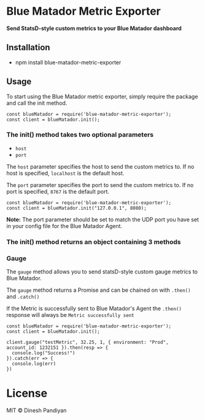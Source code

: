 # Blue Matador Metric Exporter

**Send StatsD-style custom metrics to your Blue Matador dashboard** 

## Installation
  * npm install blue-matador-metric-exporter

## Usage

To start using the Blue Matador metric exporter, simply require the package and call the init method.

```
const blueMatador = require('blue-matador-metric-exporter');
const client = blueMatador.init();
```
### The init() method takes two optional parameters
  * `host`
  * `port`

The `host` parameter specifies the host to send the custom metrics to. If no host is specified, `localhost` is the default host.

The `port` parameter specifies the port to send the custom metrics to. If no port is specified, `8767` is the default port. 

```
const blueMatador = require('blue-matador-metric-exporter');
const client = blueMatador.init("127.0.0.1", 8080);
```

**Note:** The port parameter should be set to match the UDP port you have set in your config file for the Blue Matador Agent.


### The init() method returns an object containing 3 methods

### Gauge

The `gauge` method allows you to send statsD-style custom gauge metrics to Blue Matador. 

The `gauge` method returns a Promise and can be chained on with `.then()` and `.catch()`

If the Metric is successfully sent to Blue Matador's Agent the `.then()` response will always be `Metric successfully sent`

```
const blueMatador = require('blue-matador-metric-exporter');
const client = blueMatador.init();

client.gauge("testMetric", 32.25, 1, { environment: "Prod", account_id: 1232151 }).then(resp => {
  console.log("Success!")
}).catch(err => {
  console.log(err)
})
```


# License

MIT © Dinesh Pandiyan
